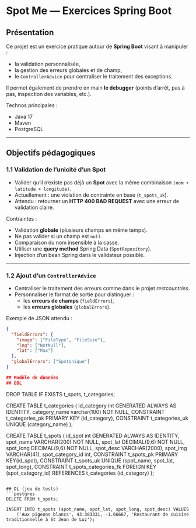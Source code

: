 # Spot Me — Exercices Spring Boot

## Présentation
Ce projet est un exercice pratique autour de **Spring Boot** visant à manipuler :
- la validation personnalisée,
- la gestion des erreurs globales et de champ,
- le `ControllerAdvice` pour centraliser le traitement des exceptions.

Il permet également de prendre en main **le debugger** (points d’arrêt, pas à pas, inspection des variables, etc.).

Technos principales :
- Java 17  
- Maven  
- PostgreSQL  

---

## Objectifs pédagogiques

### 1.1 Validation de l’unicité d’un Spot
- Valider qu’il n’existe pas déjà un **Spot** avec la même combinaison `(nom + latitude + longitude)`.  
- Actuellement : une violation de contrainte en base (`t_spots_uk`).  
- Attendu : retourner un **HTTP 400 BAD REQUEST** avec une erreur de validation claire.  

Contraintes :  
- Validation **globale** (plusieurs champs en même temps).  
- Ne pas valider si un champ est `null`.  
- Comparaison du nom insensible à la casse.  
- Utiliser une **query method** Spring Data (`SpotRepository`).  
- Injection d’un bean Spring dans le validateur possible.  

---

### 1.2 Ajout d’un `ControllerAdvice`
- Centraliser le traitement des erreurs comme dans le projet *restcountries*.  
- Personnaliser le format de sortie pour distinguer :  
  - les **erreurs de champs** (`fieldErrors`),  
  - les **erreurs globales** (`globalErrors`).  

Exemple de JSON attendu :

```json
{
  "fieldErrors": {
    "image": ["FileType", "FileSize"],
    "lng": ["NotNull"],
    "lat": ["Max"]
  },
  "globalErrors": ["SpotUnique"]
}

## Modèle de données
## DDL
```
DROP TABLE IF EXISTS t_spots, t_categories;

CREATE TABLE t_categories (
	id_category int GENERATED ALWAYS AS IDENTITY,
	category_name varchar(100) NOT NULL,
	CONSTRAINT t_categories_pk PRIMARY KEY (id_category),
	CONSTRAINT t_categories_uk UNIQUE (category_name)
);

CREATE TABLE t_spots (
   	id_spot int GENERATED ALWAYS AS IDENTITY, 
   	spot_name VARCHAR(200) NOT NULL,
   	spot_lat DECIMAL(9,6) NOT NULL,
   	spot_long DECIMAL(9,6) NOT NULL,
   	spot_desc VARCHAR(2000),
   	spot_img VARCHAR(41),
   	spot_category_id int,
   	CONSTRAINT t_spots_pk PRIMARY KEY(id_spot),
   	CONSTRAINT t_spots_uk UNIQUE (spot_name, spot_lat, spot_long),
   	CONSTRAINT t_spots_categories_fk FOREIGN KEY (spot_category_id) 
   		REFERENCES t_categories (id_category)
);
```

## DL (jeu de tests)
```postgres 
DELETE FROM t_spots;

INSERT INTO t_spots (spot_name, spot_lat, spot_long, spot_desc) VALUES 
	('Aux pigeons blancs', 43.383331, -1.66667, 'Restaurant de cuisine traditionnelle à St Jean de Luz');

```
